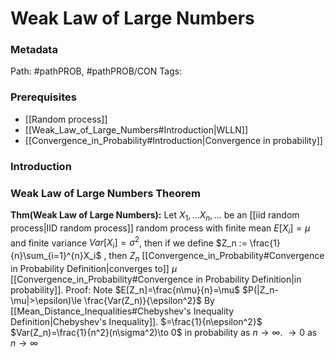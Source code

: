 # Weak Law of Large Numbers
### Metadata
Path: #pathPROB, #pathPROB/CON
Tags:

### Prerequisites
- [[Random process]]
- [[Weak_Law_of_Large_Numbers#Introduction|WLLN]]
- [[Convergence_in_Probability#Introduction|Convergence in probability]]
### Introduction

### Weak Law of Large Numbers Theorem
**Thm(Weak Law of Large Numbers):** Let $X_1,\ldots X_n,\ldots$ be an [[iid random process|IID random process]] random process with finite mean $E[X_i]=\mu$ and finite variance $Var[X_i]=\sigma^2$, then if we define $Z_n := \frac{1}{n}\sum_{i=1}^{n}X_i$ , then $Z_n$ [[Convergence_in_Probability#Convergence in Probability Definition|converges to]]  $\mu$ [[Convergence_in_Probability#Convergence in Probability Definition|in probability]].
	Proof:
		Note $E[Z_n]=\frac{n\mu}{n}=\mu$
		$P(|Z_n-\mu|>\epsilon)\le \frac{Var(Z_n)}{\epsilon^2}$
			By [[Mean_Distance_Inequalities#Chebyshev's Inequality Definition|Chebyshev's Inequality]].
		$=\frac{1}{n\epsilon^2}$
			$Var(Z_n)=\frac{1}{n^2}(n\sigma^2)\to 0$ in probability as $n\to \infty$.
		$\to 0$ as $n\to \infty$

